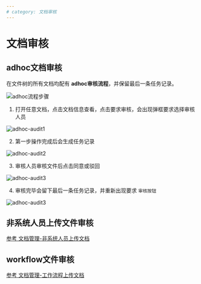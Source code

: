 ```yaml
---
# category: 文档审核
---
```

# 文档审核
## adhoc文档审核
在文件树的所有文档均配有 __adhoc审核流程__，并保留最后一条任务记录。

![adhoc流程步骤](/images/v1.1.6/processon.workflowFileFull.png)

1. 打开任意文档，点击文档信息查看，点击要求审核，会出现弹框要求选择审核人员
   
  ![adhoc-audit1](/images/adhoc-audit1.png)

2. 第一步操作完成后会生成任务记录
   
  ![adhoc-audit2](/images/adhoc-audit2.png)

3. 审核人员审核文件后点击同意或驳回
   
  ![adhoc-audit3](/images/adhoc-audit3.png)

4. 审核完毕会留下最后一条任务记录，并重新出现要求 `审核按钮`
   
  ![adhoc-audit3](/images/adhoc-audit4.png)

## 非系统人员上传文件审核
<a href="/zh/v1.1.6/manage-non-system-upload.html">参考 文档管理-非系统人员上传文档</a>

## workflow文件审核
<a href="/zh/v1.1.6/manage-workflow-upload.html#_3-工作流审核">参考 文档管理-工作流程上传文档</a>

